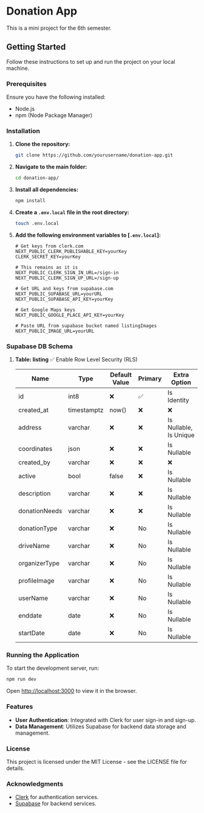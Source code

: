 # Donation App

This is a mini project for the 6th semester.

## Getting Started

Follow these instructions to set up and run the project on your local machine.

### Prerequisites

Ensure you have the following installed:

- Node.js
- npm (Node Package Manager)

### Installation

1. **Clone the repository:**

   ```bash
   git clone https://github.com/yourusername/donation-app.git
   ```

2. **Navigate to the main folder:**

   ```bash
   cd donation-app/
   ```

3. **Install all dependencies:**

   ```bash
   npm install
   ```

4. **Create a `.env.local` file in the root directory:**

   ```bash
   touch .env.local
   ```

5. **Add the following environment variables to [`.env.local`]:**

   ```env
   # Get keys from clerk.com
   NEXT_PUBLIC_CLERK_PUBLISHABLE_KEY=yourKey
   CLERK_SECRET_KEY=yourKey

   # This remains as it is
   NEXT_PUBLIC_CLERK_SIGN_IN_URL=/sign-in
   NEXT_PUBLIC_CLERK_SIGN_UP_URL=/sign-up

   # Get URL and keys from supabase.com
   NEXT_PUBLIC_SUPABASE_URL=yourURL
   NEXT_PUBLIC_SUPABASE_API_KEY=yourKey

   # Get Google Maps keys
   NEXT_PUBLIC_GOOGLE_PLACE_API_KEY=yourKey

   # Paste URL from supabase bucket named listingImages
   NEXT_PUBLIC_IMAGE_URL=yourURL
   ```

### Supabase DB Schema

1. **Table: listing**
✅ Enable Row Level Security (RLS)

   | Name          | Type        | Default Value | Primary | Extra Option           |
   | ------------- | ----------- | ------------- | ------- | ---------------------- |
   | id            | int8        | ❌             | ✅    | Is Identity            |
   | created_at    | timestamptz | now()         | ❌      | ❌                      |
   | address       | varchar     | ❌             | ❌      | Is Nullable, Is Unique |
   | coordinates   | json        | ❌             | ❌      | Is Nullable            |
   | created_by    | varchar     | ❌             | ❌      | ❌                      |
   | active        | bool        | false         | ❌      | Is Nullable            |
   | description   | varchar     | ❌             | ❌      | Is Nullable            |
   | donationNeeds | varchar     | ❌             | ❌      | Is Nullable            |
   | donationType  | varchar     | ❌             | No      | Is Nullable            |
   | driveName     | varchar     | ❌             | No      | Is Nullable            |
   | organizerType | varchar     | ❌             | No      | Is Nullable            |
   | profileImage  | varchar     | ❌             | No      | Is Nullable            |
   | userName      | varchar     | ❌             | No      | Is Nullable            |
   | enddate       | date        | ❌             | No      | Is Nullable            |
   | startDate     | date        | ❌             | No      | Is Nullable            |

### Running the Application

To start the development server, run:

```bash
npm run dev
```

Open [http://localhost:3000](http://localhost:3000) to view it in the browser.

### Features

- **User Authentication**: Integrated with Clerk for user sign-in and sign-up.
- **Data Management**: Utilizes Supabase for backend data storage and management.

### License

This project is licensed under the MIT License - see the LICENSE file for details.

### Acknowledgments

- [Clerk](https://clerk.com) for authentication services.
- [Supabase](https://supabase.com) for backend services.
